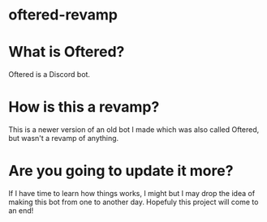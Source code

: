 # oftered-revamp
# What is Oftered?
Oftered is a Discord bot.
# How is this a revamp?
This is a newer version of an old bot I made which was also called Oftered, but wasn't a revamp of anything.
# Are you going to update it more?
If I have time to learn how things works, I might but I may drop the idea of making this bot from one to another day.
Hopefuly this project will come to an end!
